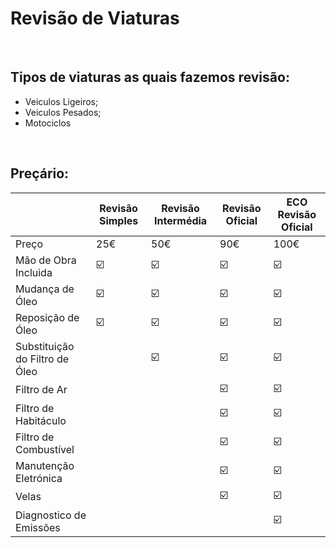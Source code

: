 # Revisão de Viaturas

<br />

## Tipos de viaturas as quais fazemos revisão:
+ Veiculos Ligeiros;
+ Veiculos Pesados;
+ Motociclos

<br />

## Preçário:

|   | Revisão Simples | Revisão Intermédia | Revisão Oficial | ECO Revisão Oficial |
| - | --- | --- | --- | --- |
| Preço | 25€ | 50€ | 90€ | 100€ |
| Mão de Obra Incluida | :ballot_box_with_check: | :ballot_box_with_check: | :ballot_box_with_check: | :ballot_box_with_check: |
| Mudança de Óleo | :ballot_box_with_check: | :ballot_box_with_check: | :ballot_box_with_check: | :ballot_box_with_check: |
| Reposição de Óleo | :ballot_box_with_check: | :ballot_box_with_check: | :ballot_box_with_check: | :ballot_box_with_check: |
| Substituição do Filtro de Óleo |  | :ballot_box_with_check: | :ballot_box_with_check: | :ballot_box_with_check: |
| Filtro de Ar |  |  | :ballot_box_with_check: | :ballot_box_with_check: |
| Filtro de Habitáculo |  |  | :ballot_box_with_check: | :ballot_box_with_check: |
| Filtro de Combustível |  |  | :ballot_box_with_check: | :ballot_box_with_check: |
| Manutenção Eletrónica |  |  | :ballot_box_with_check: | :ballot_box_with_check: |
| Velas |  |  | :ballot_box_with_check: | :ballot_box_with_check: |
| Diagnostico de Emissões |  |  |  | :ballot_box_with_check: |